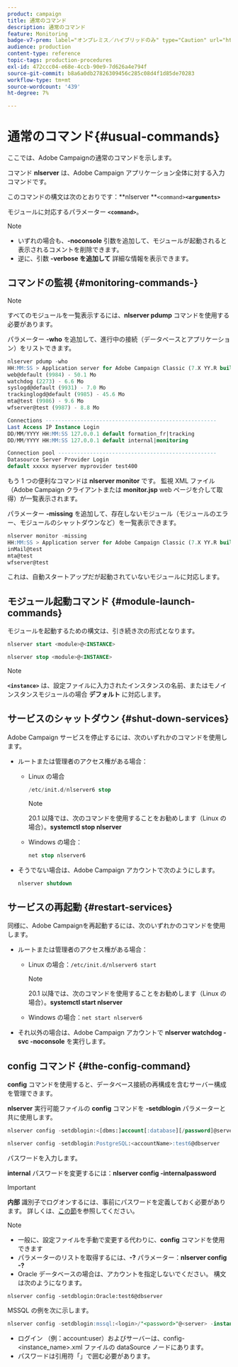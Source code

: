 ```yaml
---
product: campaign
title: 通常のコマンド
description: 通常のコマンド
feature: Monitoring
badge-v7-prem: label="オンプレミス／ハイブリッドのみ" type="Caution" url="https://experienceleague.adobe.com/docs/campaign-classic/using/installing-campaign-classic/architecture-and-hosting-models/hosting-models-lp/hosting-models.html?lang=ja" tooltip="オンプレミスデプロイメントとハイブリッドデプロイメントにのみ適用されます"
audience: production
content-type: reference
topic-tags: production-procedures
exl-id: 472ccc04-e68e-4ccb-90e9-7d626a4e794f
source-git-commit: b8a6a0db27826309456c285c08d4f1d85de70283
workflow-type: tm+mt
source-wordcount: '439'
ht-degree: 7%

---
```


# 通常のコマンド{#usual-commands}



ここでは、Adobe Campaignの通常のコマンドを示します。

コマンド **nlserver** は、Adobe Campaign アプリケーション全体に対する入力コマンドです。

このコマンドの構文は次のとおりです：**nlserver **`<command>`****`<arguments>`****

モジュールに対応するパラメーター **`<command>`**。

>[!NOTE]
>
>* いずれの場合も、**-noconsole** 引数を追加して、モジュールが起動されると表示されるコメントを削除できます。
>* 逆に、引数 **-verbose を追加して** 詳細な情報を表示できます。
>

## コマンドの監視 {#monitoring-commands-}

>[!NOTE]
>
>すべてのモジュールを一覧表示するには、**nlserver pdump** コマンドを使用する必要があります。

パラメーター **-who** を追加して、進行中の接続（データベースとアプリケーション）をリストできます。

```sql
nlserver pdump -who
HH:MM:SS > Application server for Adobe Campaign Classic (7.X YY.R build XXX@SHA1) of DD/MM/YYYY
web@default (9984) - 50.1 Mo
watchdog (2273) - 6.6 Mo
syslogd@default (9931) - 7.0 Mo
trackinglogd@default (9985) - 45.6 Mo
mta@test (9986) - 9.6 Mo
wfserver@test (9987) - 8.8 Mo

Connections ------------------------------------------------------
Last Access IP Instance Login 
DD/MM/YYYY HH:MM:SS 127.0.0.1 default formation_fr|tracking
DD/MM/YYYY HH:MM:SS 127.0.0.1 default internal|monitoring

Connection pool --------------------------------------------------
Datasource Server Provider Login 
default xxxxx myserver myprovider test400
```

もう 1 つの便利なコマンドは **nlserver monitor** です。 監視 XML ファイル（Adobe Campaign クライアントまたは **monitor.jsp** web ページを介して取得）が一覧表示されます。

パラメーター **-missing** を追加して、存在しないモジュール（モジュールのエラー、モジュールのシャットダウンなど）を一覧表示できます。

```sql
nlserver monitor -missing
HH:MM:SS > Application server for Adobe Campaign Classic (7.X YY.R build XXX@SHA1) of DD/MM/YYYY
inMail@test
mta@test
wfserver@test
```

これは、自動スタートアップだが起動されていないモジュールに対応します。

## モジュール起動コマンド {#module-launch-commands}

モジュールを起動するための構文は、引き続き次の形式となります。

```sql
nlserver start <module>@<INSTANCE>
```

```sql
nlserver stop <module>@<INSTANCE>
```

>[!NOTE]
>
>**`<instance>`** は、設定ファイルに入力されたインスタンスの名前、またはモノインスタンスモジュールの場合 **デフォルト** に対応します。

## サービスのシャットダウン {#shut-down-services}

Adobe Campaign サービスを停止するには、次のいずれかのコマンドを使用します。

* ルートまたは管理者のアクセス権がある場合：

   * Linux の場合

     ```sql
     /etc/init.d/nlserver6 stop
     ```

     >[!NOTE]
     >
     >20.1 以降では、次のコマンドを使用することをお勧めします（Linux の場合）。**systemctl stop nlserver**

   * Windows の場合：

     ```sql
     net stop nlserver6
     ```

* そうでない場合は、Adobe Campaign アカウントで次のようにします。

  ```sql
  nlserver shutdown 
  ```

## サービスの再起動 {#restart-services}

同様に、Adobe Campaignを再起動するには、次のいずれかのコマンドを使用します。

* ルートまたは管理者のアクセス権がある場合：

   * Linux の場合：`/etc/init.d/nlserver6 start`

     >[!NOTE]
     >
     >20.1 以降では、次のコマンドを使用することをお勧めします（Linux の場合）。**systemctl start nlserver**

   * Windows の場合：`net start nlserver6`

* それ以外の場合は、Adobe Campaign アカウントで **nlserver watchdog -svc -noconsole** を実行します。

## config コマンド {#the-config-command}

**config** コマンドを使用すると、データベース接続の再構成を含むサーバー構成を管理できます。

**nlserver** 実行可能ファイルの **config** コマンドを **-setdblogin** パラメーターと共に使用します。

```sql
nlserver config -setdblogin:<[dbms:]account[:database][/password]@server>
```

```sql
nlserver config -setdblogin:PostgreSQL:<accountName>:test6@dbserver
```

パスワードを入力します。

**internal** パスワードを変更するには：**nlserver config -internalpassword**

>[!IMPORTANT]
>
>**内部** 識別子でログオンするには、事前にパスワードを定義しておく必要があります。 詳しくは、[この節](../../installation/using/configuring-campaign-server.md#internal-identifier)を参照してください。

>[!NOTE]
>
>* 一般に、設定ファイルを手動で変更する代わりに、**config** コマンドを使用できます
>* パラメーターのリストを取得するには、**-?** パラメーター：**nlserver config -?**
>* Oracle データベースの場合は、アカウントを指定しないでください。 構文は次のようになります。
>
>  `nlserver config -setdblogin:Oracle:test6@dbserver`
>

MSSQL の例を次に示します。

```sql
nlserver config -setdblogin:mssql:<login>/"<password>"@<server> -instance:<instance_name> 
```

* ログイン （例：account:user）およびサーバーは、config-&lt;instance_name>.xml ファイルの dataSource ノードにあります。
* パスワードは引用符「」で囲む必要があります。

